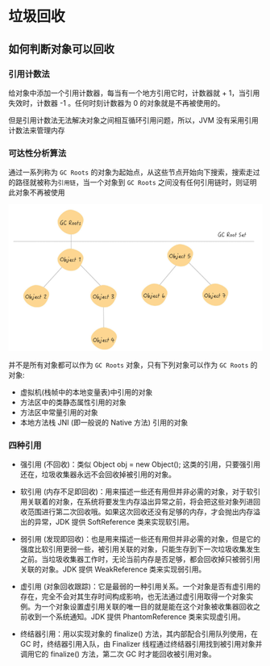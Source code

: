 # 垃圾回收

## 如何判断对象可以回收

### 引用计数法

给对象中添加一个引用计数器，每当有一个地方引用它时，计数器就 + 1，当引用失效时，计数器 -1 。任何时刻计数器为 0 的对象就是不再被使用的。

但是引用计数法无法解决对象之间相互循环引用问题，所以，JVM 没有采用引用计数法来管理内存

### 可达性分析算法

通过一系列称为 `GC Roots` 的对象为起始点，从这些节点开始向下搜索，搜索走过的路径就被称为`引用链`，当一个对象到 `GC Roots` 之间没有任何引用链时，则证明此对象不再被使用

![图 4](../../.image/866cd1e6ef215962b95efcd31a72cd7080e33d6a4dc160434d3481307a352ab8.png)  

并不是所有对象都可以作为 `GC Roots` 对象，只有下列对象可以作为 `GC Roots` 的对象:

- 虚拟机(栈帧中的本地变量表)中引用的对象
- 方法区中的类静态属性引用的对象
- 方法区中常量引用的对象
- 本地方法栈 JNI (即一般说的 Native 方法) 引用的对象

### 四种引用

- 强引用 (不回收)：类似 Object obj = new Object(); 这类的引用，只要强引用还在，垃圾收集器永远不会回收掉被引用的对象。

- 软引用 (内存不足即回收)：用来描述一些还有用但并非必需的对象，对于软引用关联着的对象，在系统将要发生内存溢出异常之前，将会把这些对象列进回收范围进行第二次回收哦。如果这次回收还没有足够的内存，才会抛出内存溢出的异常，JDK 提供 SoftReference 类来实现软引用。

- 弱引用 (发现即回收)：也是用来描述一些还有用但并非必需的对象，但是它的强度比软引用更弱一些，被引用关联的对象，只能生存到下一次垃圾收集发生之前。当垃圾收集器工作时，无论当前内存是否足够，都会回收掉只被弱引用关联的对象。JDK 提供 WeakReference 类来实现弱引用。

- 虚引用 (对象回收跟踪)：它是最弱的一种引用关系。一个对象是否有虚引用的存在，完全不会对其生存时间构成影响，也无法通过虚引用取得一个对象实例。为一个对象设置虚引用关联的唯一目的就是能在这个对象被收集器回收之前收到一个系统通知。JDK 提供 PhantomReference 类来实现虚引用。

- 终结器引用：用以实现对象的 finalize() 方法，其内部配合引用队列使用，在 GC 时，终结器引用入队，由 Finalizer 线程通过终结器引用找到被引用对象并调用它的 finalize() 方法，第二次 GC 时才能回收被引用对象。
